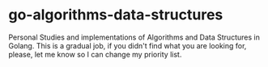 # go-algorithms-data-structures
Personal Studies and implementations of Algorithms and Data Structures in Golang. This is a gradual job, if you didn't find what you are looking for, please, let me know so I can change my priority list.
